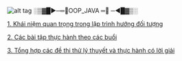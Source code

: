 
![alt tag](https://github.com/NguyenHuuNhan1912/NguyenHuuNhan1912/blob/main/java_93883.ico)  ░▒▓█►─═💎OOP_JAVA ═💎 ─◄█▓▒░
                                     

[1. Khái niệm quan trọng trong lập trình hướng đối tượng](https://github.com/NguyenHuuNhan1912/LTHDT_CT176/tree/master/Ly_Thuyet)

[2. Các bài tập thực hành theo các buổi](https://github.com/NguyenHuuNhan1912/LTHDT_CT176/tree/master/Source_Code)

[3. Tổng hợp các đề thi thử lý thuyết và thực hành có lời giải](https://github.com/NguyenHuuNhan1912/LTHDT_CT176/tree/master/De_Thi_Thu)
